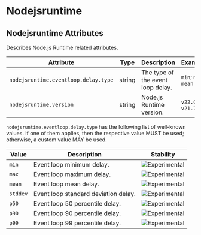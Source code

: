 <!--- Hugo front matter used to generate the website version of this page:
--->

<!-- NOTE: THIS FILE IS AUTOGENERATED. DO NOT EDIT BY HAND. -->
<!-- see templates/registry/markdown/attribute_namespace.md.j2 -->

# Nodejsruntime

## Nodejsruntime Attributes

Describes Node.js Runtime related attributes.

| Attribute                            | Type   | Description                       | Examples             | Stability                                                        |
| ------------------------------------ | ------ | --------------------------------- | -------------------- | ---------------------------------------------------------------- |
| `nodejsruntime.eventloop.delay.type` | string | The type of the event loop delay. | `min`; `max`; `mean` | ![Experimental](https://img.shields.io/badge/-experimental-blue) |
| `nodejsruntime.version`              | string | Node.js Runtime version.          | `v22.0.0`; `v21.7.3` | ![Experimental](https://img.shields.io/badge/-experimental-blue) |

`nodejsruntime.eventloop.delay.type` has the following list of well-known values. If one of them applies, then the respective value MUST be used; otherwise, a custom value MAY be used.

| Value    | Description                          | Stability                                                        |
| -------- | ------------------------------------ | ---------------------------------------------------------------- |
| `min`    | Event loop minimum delay.            | ![Experimental](https://img.shields.io/badge/-experimental-blue) |
| `max`    | Event loop maximum delay.            | ![Experimental](https://img.shields.io/badge/-experimental-blue) |
| `mean`   | Event loop mean delay.               | ![Experimental](https://img.shields.io/badge/-experimental-blue) |
| `stddev` | Event loop standard deviation delay. | ![Experimental](https://img.shields.io/badge/-experimental-blue) |
| `p50`    | Event loop 50 percentile delay.      | ![Experimental](https://img.shields.io/badge/-experimental-blue) |
| `p90`    | Event loop 90 percentile delay.      | ![Experimental](https://img.shields.io/badge/-experimental-blue) |
| `p99`    | Event loop 99 percentile delay.      | ![Experimental](https://img.shields.io/badge/-experimental-blue) |

